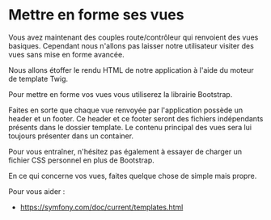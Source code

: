# Mettre en forme ses vues

Vous avez maintenant des couples route/contrôleur qui renvoient des vues basiques. Cependant nous n'allons pas laisser notre utilisateur visiter des vues sans mise en forme avancée.

Nous allons étoffer le rendu HTML de notre application à l'aide du moteur de template Twig.

Pour mettre en forme vos vues vous utiliserez la librairie Bootstrap.

Faites en sorte que chaque vue renvoyée par l'application possède un header et un footer. Ce header et ce footer seront des fichiers indépendants présents dans le dossier template. Le contenu principal des vues sera lui toujours présenter dans un container.

Pour vous entraîner, n'hésitez pas également à essayer de charger un fichier CSS personnel en plus de Bootstrap.

En ce qui concerne vos vues, faites quelque chose de simple mais propre.

Pour vous aider :
- https://symfony.com/doc/current/templates.html
